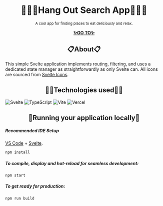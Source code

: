<h1 align="center">🍔🥩🍟Hang Out Search App🥤🥗🍕</h1>

<p align="center">
  <sup>A cool app for finding places to eat deliciously and relax.</sup>
</p>

<p align="center">
  <a href="https://svelte-restaurants-app.vercel.app/">
    <strong>✨GO TO✨</strong>
  </a>
</p>

<h2 align="center">📋About📋</h2>

This simple Svelte application implements routing, filtering, and uses a dedicated state manager as straightforwardly as only Svelte can. All icons are sourced from [Svelte Icons](https://svelte-icons.vercel.app/).

<h2 align="center">🧙‍♂️Technologies used🧙‍♂️</h2>

![Svelte](https://img.shields.io/badge/Svelte-4A4A55?style=for-the-badge&logo=svelte&logoColor=FF3E00) ![TypeScript](https://img.shields.io/badge/typescript-%23007ACC.svg?style=for-the-badge&logo=typescript&logoColor=white) ![Vite](https://img.shields.io/badge/Vite-B73BFE?style=for-the-badge&logo=vite&logoColor=FFD62E) ![Vercel](https://img.shields.io/badge/Vercel-000000?style=for-the-badge&logo=vercel&logoColor=white)

<h2 align="center">📌Running your application locally📌</h2>

##### Recommended IDE Setup

[VS Code](https://code.visualstudio.com/) + [Svelte](https://marketplace.visualstudio.com/items?itemName=svelte.svelte-vscode).

```
npm install
```

##### To compile, display and hot-reload for seamless development:
```
npm start
```

##### To get ready for production:
```
npm run build
```
